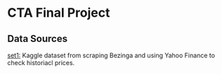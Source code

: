 # CTA Final Project

## Data Sources
[set1:](https://www.kaggle.com/datasets/miguelaenlle/massive-stock-news-analysis-db-for-nlpbacktests) Kaggle dataset from scraping Bezinga and using Yahoo Finance to check historiacl prices. 

